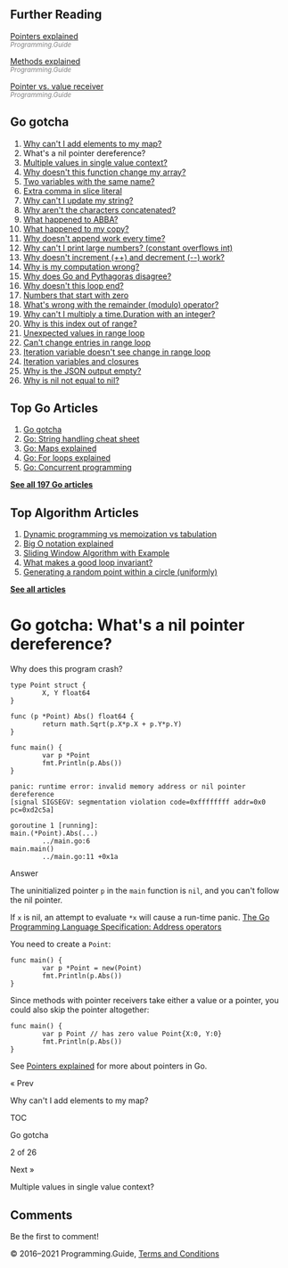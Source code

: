 <span class="underline"></span>

<span class="underline"></span>

## Further Reading

[Pointers explained](pointers-explained.html)  
<span style="color: grey; font-style: italic; font-size: smaller">Programming.Guide</span>

[Methods explained](methods-explained.html)  
<span style="color: grey; font-style: italic; font-size: smaller">Programming.Guide</span>

[Pointer vs. value receiver](pointer-vs-value-receiver.html)  
<span style="color: grey; font-style: italic; font-size: smaller">Programming.Guide</span>

## Go gotcha

1.  [Why can't I add elements to my map?](gotcha-assignment-entry-nil-map.html)
2.  What's a nil pointer dereference?
3.  [Multiple values in single value context?](gotcha-multiple-value-sinlge-value-context.html)
4.  [Why doesn't this function change my array?](gotcha-function-doesnt-change-array.html)
5.  [Two variables with the same name?](gotcha-shadowing-variables.html)
6.  [Extra comma in slice literal](gotcha-missing-comma-slice-array-map-literal.html)
7.  [Why can't I update my string?](gotcha-strings-are-immutable.html)
8.  [Why aren't the characters concatenated?](gotcha-concatenate-rune-string.html)
9.  [What happened to ABBA?](gotcha-trim-string.html)
10. [What happened to my copy?](gotcha-copy-missing.html)
11. [Why doesn't append work every time?](gotcha-append.html)
12. [Why can't I print large numbers? (constant overflows int)](gotcha-constant-overflows-int.html)
13. [Why doesn't increment (++) and decrement (--) work?](gotcha-increment-decrement-statement.html)
14. [Why is my computation wrong?](gotcha-operator-precedence.html)
15. [Why does Go and Pythagoras disagree?](gotcha-bitwise-operators.html)
16. [Why doesn't this loop end?](gotcha-integer-overflow-wrap-around.html)
17. [Numbers that start with zero](gotcha-octal-decimal-hexadecimal-literal.html)
18. [What's wrong with the remainder (modulo) operator?](gotcha-remainder-modulo-operator.html)
19. [Why can't I multiply a time.Duration with an integer?](gotcha-multiply-duration-integer.html)
20. [Why is this index out of range?](gotcha-index-out-of-range.html)
21. [Unexpected values in range loop](gotcha-unexpected-values-range.html)
22. [Can't change entries in range loop](gotcha-change-value-range.html)
23. [Iteration variable doesn't see change in range loop](gotcha-range-copy-array.html)
24. [Iteration variables and closures](gotcha-data-race-closure.html)
25. [Why is the JSON output empty?](gotcha-json-marshal-empty.html)
26. [Why is nil not equal to nil?](gotcha-why-nil-error-not-equal-nil.html)

<span class="underline"></span>

## Top Go Articles

1.  [Go gotcha](go-gotcha.html)
2.  [Go: String handling cheat sheet](string-functions-reference-cheat-sheet.html)
3.  [Go: Maps explained](maps-explained.html)
4.  [Go: For loops explained](for-loop.html)
5.  [Go: Concurrent programming](go-concurrency-tutorial.html)

[**See all 197 Go articles**](index.html)

## Top Algorithm Articles

1.  [Dynamic programming vs memoization vs tabulation](../dynamic-programming-vs-memoization-vs-tabulation.html)
2.  [Big O notation explained](../big-o-notation-explained.html)
3.  [Sliding Window Algorithm with Example](../sliding-window-example.html)
4.  [What makes a good loop invariant?](../what-makes-a-good-loop-invariant.html)
5.  [Generating a random point within a circle (uniformly)](../random-point-within-circle.html)

[**See all articles**](../index.html)

# Go gotcha: What's a nil pointer dereference?

Why does this program crash?

    type Point struct {
            X, Y float64
    }

    func (p *Point) Abs() float64 {
            return math.Sqrt(p.X*p.X + p.Y*p.Y)
    }

    func main() {
            var p *Point
            fmt.Println(p.Abs())
    }

    panic: runtime error: invalid memory address or nil pointer dereference
    [signal SIGSEGV: segmentation violation code=0xffffffff addr=0x0 pc=0xd2c5a]

    goroutine 1 [running]:
    main.(*Point).Abs(...)
            ../main.go:6
    main.main()
            ../main.go:11 +0x1a

Answer

The uninitialized pointer `p` in the `main` function is `nil`, and you can't follow the nil pointer.

If `x` is nil, an attempt to evaluate `*x` will cause a run-time panic. <a href="https://golang.org/ref/spec#Address_operators" class="quote-source">The Go Programming Language Specification: Address operators</a>

You need to create a `Point`:

    func main() {
            var p *Point = new(Point)
            fmt.Println(p.Abs())
    }

Since methods with pointer receivers take either a value or a pointer, you could also skip the pointer altogether:

    func main() {
            var p Point // has zero value Point{X:0, Y:0}
            fmt.Println(p.Abs())
    }

See [Pointers explained](pointers-explained.html) for more about pointers in Go.

<a href="gotcha-assignment-entry-nil-map.html" class="prev"></a>

« Prev

Why can't I add elements to my map?

[](go-gotcha.html#toc)

TOC

Go gotcha

2 of 26

<a href="gotcha-multiple-value-sinlge-value-context.html" class="next"></a>

Next »

Multiple values in single value context?

## Comments

Be the first to comment!

© 2016–2021 Programming.Guide, [Terms and Conditions](../terms-and-conditions.html)
